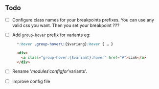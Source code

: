## Todo

 - [ ] Configure class names for your breakpoints prefixes. You can use any valid
       css you want. Then you set your breakpoint ???
 - [ ] Add `group-hover` prefix for variants eg:

   ```css
     *:hover .group-hover\:{$variang}:hover { … }
   ```

   ```html
     <div>
       <a class="group-hover:{$variant}:hover" href="#">Link</a>
     </div>
   ```
 - [ ] Rename '$modules' config for '$variants'.
 - [ ] Improve config file